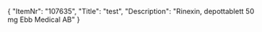 {
  "ItemNr": "107635",
  "Title": "test",
  "Description": "Rinexin, depottablett 50 mg Ebb Medical AB"
}